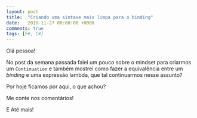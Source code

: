 ```yaml
---
layout: post
title:  "Criando uma sintaxe mais limpa para o binding"
date:   2018-11-27 00:00:00 +0000
comments: true
tags: [F#, C#]
---
```


Olá pessoa!

No post da semana passada falei um pouco sobre o mindset para criarmos um `Continuation` e também mostrei como fazer a equivalência entre um *binding* e uma expressão lambda, que tal continuarmos nesse assunto?

<!--more-->


Por hoje ficamos por aqui, o que achou?

Me conte nos comentários!

E Até mais!